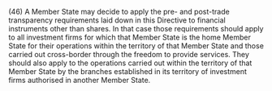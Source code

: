 (46) A Member State may decide to apply the pre- and post-trade transparency requirements laid down in this Directive to financial instruments other than shares. In that case those requirements should apply to all investment firms for which that Member State is the home Member State for their operations within the territory of that Member State and those carried out cross-border through the freedom to provide services. They should also apply to the operations carried out within the territory of that Member State by the branches established in its territory of investment firms authorised in another Member State.